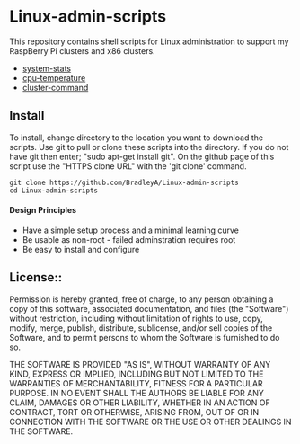# Linux-admin-scripts

This repository contains shell scripts for Linux administration to support my RaspBerry Pi clusters and x86 clusters.

 * [system-stats](https://github.com/BradleyA/pi-scripts/tree/master/system-stats)
 * [cpu-temperature](https://github.com/BradleyA/pi-scripts/tree/master/cpu-temperature)
 * [cluster-command](https://github.com/BradleyA/pi-scripts/tree/master/cluster-command)

## Install

To install, change directory to the location you want to download the scripts. Use git to pull or clone these scripts into the directory. If you do not have git then enter; "sudo apt-get install git". On the github page of this script use the "HTTPS clone URL" with the 'git clone' command.

    git clone https://github.com/BradleyA/Linux-admin-scripts
    cd Linux-admin-scripts

#### Design Principles
 * Have a simple setup process and a minimal learning curve
 * Be usable as non-root - failed adminstration requires root
 * Be easy to install and configure

## License::

Permission is hereby granted, free of charge, to any person obtaining a copy of this software, associated documentation, and files (the "Software") without restriction, including without limitation of rights to use, copy, modify, merge, publish, distribute, sublicense, and/or sell copies of the Software, and to permit persons to whom the Software is furnished to do so.

THE SOFTWARE IS PROVIDED "AS IS", WITHOUT WARRANTY OF ANY KIND, EXPRESS OR IMPLIED, INCLUDING BUT NOT LIMITED TO THE WARRANTIES OF MERCHANTABILITY, FITNESS FOR A PARTICULAR PURPOSE. IN NO EVENT SHALL THE AUTHORS BE LIABLE FOR ANY CLAIM, DAMAGES OR OTHER LIABILITY, WHETHER IN AN ACTION OF CONTRACT, TORT OR OTHERWISE, ARISING FROM, OUT OF OR IN CONNECTION WITH THE SOFTWARE OR THE USE OR OTHER DEALINGS IN THE SOFTWARE.
